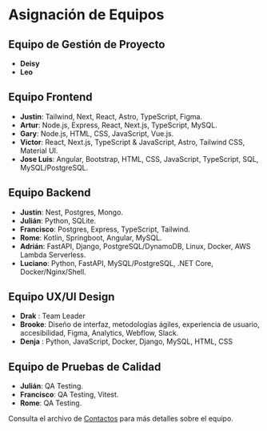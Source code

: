 # Asignación de Equipos
## Equipo de Gestión de Proyecto
- **Deisy**
- **Leo**
## Equipo Frontend
- **Justin**: Tailwind, Next, React, Astro, TypeScript, Figma.  
- **Artur**: Node.js, Express, React, Next.js, TypeScript, MySQL.  
- **Gary**: Node.js, HTML, CSS, JavaScript, Vue.js.  
- **Victor**: React, Next.js, TypeScript & JavaScript, Astro, Tailwind CSS, Material UI.  
- **Jose Luis**: Angular, Bootstrap, HTML, CSS, JavaScript, TypeScript, SQL, MySQL/PostgreSQL.

## Equipo Backend
- **Justin**: Nest, Postgres, Mongo.  
- **Julián**: Python, SQLite.  
- **Francisco**: Postgres, Express, TypeScript, Tailwind.  
- **Rome**: Kotlin, Springboot, Angular, MySQL.  
- **Adrián**: FastAPI, Django, PostgreSQL/DynamoDB, Linux, Docker, AWS Lambda Serverless.  
- **Luciano**: Python, FastAPI, MySQL/PostgreSQL, .NET Core, Docker/Nginx/Shell.

## Equipo UX/UI Design
- **Drak** : Team Leader
- **Brooke**: Diseño de interfaz, metodologías ágiles, experiencia de usuario, accesibilidad, Figma, Analytics, Webflow, Slack.
- **Denja** : Python, JavaScript, Docker, Django, MySQL, HTML, CSS


## Equipo de Pruebas de Calidad
- **Julián**: QA Testing.  
- **Francisco**: QA Testing, Vitest.  
- **Rome**: QA Testing.

Consulta el archivo de [Contactos](Contactos.md) para más detalles sobre el equipo.
